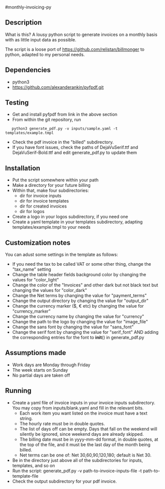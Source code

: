 #monthly-invoicing-py

## Description
What is this? A lousy python script to generate invoices on a monthly basis with as little input data as possible.

The script is a loose port of https://github.com/relistan/billmonger to python, adapted to my personal needs.

## Dependencies
 * python3
 * https://github.com/alexanderankin/pyfpdf.git

## Testing
  * Get and install pyfpdf from link in the above section
  * From within the git repository, run
```
   python3 generate_pdf.py -v inputs/sample.yaml -t templates/example.tmpl
```
  * Check the pdf invoice in the "billed" subdirectory.
  * If you have font issues, check the paths of DejaVuSerif.ttf and DejaVuSerif-Bold.ttf and edit generate_pdf.py to update them

## Installation
 * Put the script somewhere within your path
 * Make a directory for your future billing
 * Within that, make four subdirectories:
   * dir for invoice inputs
   * dir for invoice templates
   * dir for created invoices
   * dir for logos
 * Create a logo in your logos subdirectory, if you need one
 * Create a yaml template in your templates subdirectory, adapting templates/example.tmpl to your needs

## Customization notes
 You can adust some settings in the template as follows:
 * If you need the tax to be called VAT or some other thing, change the "tax_name" setting
 * Change the table header fields background color by changing the values for "color_light"
 * Change the color of the "Invoices" and other dark but not black text but changing the values for "color_dark"
 * Change the Net terms by changing the value for "payment_terms"
 * Change the output directory by changing the value for "output_dir"
 * Change the currency marker ($, € etc) by changing the value for "currency_marker"
 * Change the currency name by changing the value for "currency"
 * Change the path to the logo by changing the value for "image_file"
 * Change the sans font by changing the value for "sans_font"
 * Change the serif font by changing the value for "serif_font" AND adding the corresponding entries for the font to __init__() in generate_pdf.py

## Assumptions made
 * Work days are Monday through Friday
 * The week starts on Sunday
 * No partial days are taken off

## Running
 * Create a yaml file of invoice inputs in your invoice inputs subdirectory. You may copy from inputs/blank.yaml and fill in the relevant bits.
   * Each work item you want listed on the invoice must have a text string.
   * The hourly rate must be in double quotes.
   * The list of days off can be empty. Days that fall on the weekend will silently be ignored, since weekend days are already skipped.
   * The billing date must be in yyyy-mm-dd format, in double quotes, at the top of the file, and it must be the last day of the month being billed.
   * Net terms can be one of: Net 30,60,90,120,180; default is Net 30.
 * Be in the directory just above all of the subdirectories for inputs, templates, and so on
 * Run the script: generate_pdf.py -v path-to-invoice-inputs-file -t path-to-template-file
 * Check the output subdirectory for your pdf invoice.
